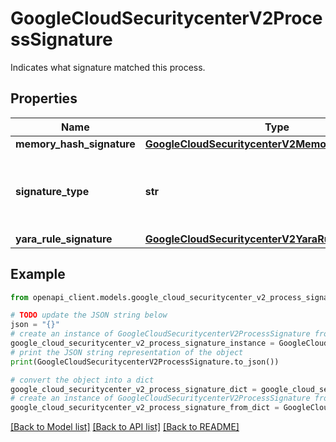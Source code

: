 # GoogleCloudSecuritycenterV2ProcessSignature

Indicates what signature matched this process.

## Properties

Name | Type | Description | Notes
------------ | ------------- | ------------- | -------------
**memory_hash_signature** | [**GoogleCloudSecuritycenterV2MemoryHashSignature**](GoogleCloudSecuritycenterV2MemoryHashSignature.md) |  | [optional] 
**signature_type** | **str** | Describes the type of resource associated with the signature. | [optional] 
**yara_rule_signature** | [**GoogleCloudSecuritycenterV2YaraRuleSignature**](GoogleCloudSecuritycenterV2YaraRuleSignature.md) |  | [optional] 

## Example

```python
from openapi_client.models.google_cloud_securitycenter_v2_process_signature import GoogleCloudSecuritycenterV2ProcessSignature

# TODO update the JSON string below
json = "{}"
# create an instance of GoogleCloudSecuritycenterV2ProcessSignature from a JSON string
google_cloud_securitycenter_v2_process_signature_instance = GoogleCloudSecuritycenterV2ProcessSignature.from_json(json)
# print the JSON string representation of the object
print(GoogleCloudSecuritycenterV2ProcessSignature.to_json())

# convert the object into a dict
google_cloud_securitycenter_v2_process_signature_dict = google_cloud_securitycenter_v2_process_signature_instance.to_dict()
# create an instance of GoogleCloudSecuritycenterV2ProcessSignature from a dict
google_cloud_securitycenter_v2_process_signature_from_dict = GoogleCloudSecuritycenterV2ProcessSignature.from_dict(google_cloud_securitycenter_v2_process_signature_dict)
```
[[Back to Model list]](../README.md#documentation-for-models) [[Back to API list]](../README.md#documentation-for-api-endpoints) [[Back to README]](../README.md)


